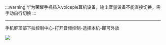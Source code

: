 :::warning
华为荣耀手机插入voicepie耳机设备，输出音量设备不能直接切换，需手动自行切换
:::

---

手机屏顶部下拉控制中心-打开音频控制-选择本机-即可外放

![](https://bu.dusays.com/2024/10/28/671efeac12543.png)

<!-- <BilibiliPlayer bvid="BV1nK4y1W7uN" /> -->
